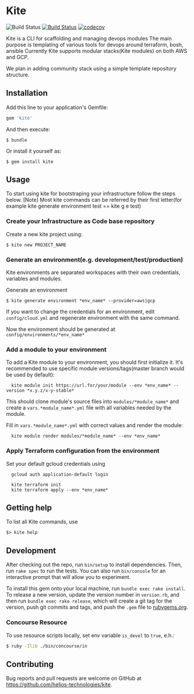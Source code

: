 # Kite

![Build Status](https://ci.helioscloud.com/api/v1/teams/heliostech/pipelines/kite/jobs/build-master/badge)
[![Build Status](https://travis-ci.org/helios-technologies/kite.svg?branch=master)](https://travis-ci.org/helios-technologies/kite)
[![codecov](https://codecov.io/gh/helios-technologies/kite/branch/master/graph/badge.svg)](https://codecov.io/gh/helios-technologies/kite)


Kite is a CLI for scaffolding and managing devops modules
The main purpose is templating of various tools for devops around terraform, bosh, ansible
Currently Kite supports modular stacks(Kite modules) on both AWS and GCP.

We plan in adding community stack using a simple template repository structure.

## Installation

Add this line to your application's Gemfile:

```ruby
gem 'kite'
```

And then execute:

    $ bundle

Or install it yourself as:

    $ gem install kite

## Usage

To start using kite for bootstraping your infrastructure
follow the steps below.
[Note] Most kite commands can be referred by their first letter(for example kite generate environment test == kite g e test)

### Create your Infrastructure as Code base repository

Create a new kite project using:

```
$ kite new PROJECT_NAME
```

### Generate an environment(e.g. development/test/production)

Kite environments are separated workspaces with their own credentials, variables and modules.

Generate an environment

```
$ kite generate environment *env_name* --provider=aws|gcp
```

If you want to change the credentials for an environment, edit `config/cloud.yml` and regenerate environment with the same command.

Now the environment should be generated at `config/environments/*env_name*`

### Add a module to your environment

To add a Kite module to your environment, you should first initialize it.
It's recommended to use specific module versions/tags(master branch would be used by default):

```
  kite module init https://url.for/your/module --env *env_name* --version *x.y.z/x-y-stable*
```

This should clone module's source files into `modules/*module_name*` and create a `vars.*module_name*.yml` file with all variables needed by the module.

Fill in `vars.*module_name*.yml` with correct values and render the module:

```
  kite module render modules/*module_name* --env *env_name*
```

### Apply Terraform configuration from the environment

Set your default gcloud credentials using

```
  gcloud auth application-default login
```

```
  kite terraform init
  kite terraform apply --env *env_name*
```

## Getting help

To list all Kite commands, use

```shell
$> kite help
```

## Development

After checking out the repo, run `bin/setup` to install dependencies. Then, run `rake spec` to run the tests. You can also run `bin/console` for an interactive prompt that will allow you to experiment.

To install this gem onto your local machine, run `bundle exec rake install`. To release a new version, update the version number in `version.rb`, and then run `bundle exec rake release`, which will create a git tag for the version, push git commits and tags, and push the `.gem` file to [rubygems.org](https://rubygems.org).

### Concourse Resource

To use resource scripts locally, set env variable `is_devel` to `true`, e.h.:

```sh
$ ruby -Ilib ./bin/concourse/in
```

## Contributing

Bug reports and pull requests are welcome on GitHub at https://github.com/helios-technologies/kite.
